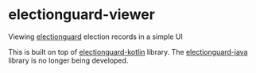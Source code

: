# electionguard-viewer
Viewing [electionguard](https://github.com/microsoft/electionguard) election records in a simple UI

This is built on top of [electionguard-kotlin](https://github.com/danwallach/electionguard-kotlin-multiplatform) library.
The [electionguard-java](https://github.com/JohnLCaron/electionguard-java) library is no longer being developed.
